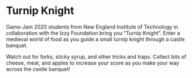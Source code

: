 # Turnip Knight
Game-Jam 2020 students from New England Institute of Technology in collaboration with the Izzy Foundation bring you “Turnip Knight”. Enter a medieval world of food as you guide a small turnip knight through a castle banquet.

Watch out for forks, sticky syrup, and other tricks and traps. Collect bits of cheese, meat, and apples to increase your score as you make your way across the castle banquet!

